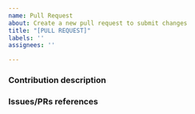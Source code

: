 ```yaml
---
name: Pull Request
about: Create a new pull request to submit changes
title: "[PULL REQUEST]"
labels: ''
assignees: ''

---
```


### Contribution description

<!--
Put here the description of your contribution:
- describe which part(s) of the project is (are) involved
- if it's a bug fix, describe the bug that it solves and how it is solved
-->

### Issues/PRs references

<!--
Examples: Fixes #1234. See also #5678. Depends on PR #9876.

Please use keywords (e.g., fixes, resolve) with the links to the issues you
resolved, this way they will be automatically closed when your pull request
is merged. See https://help.github.com/articles/closing-issues-using-keywords/.
-->
